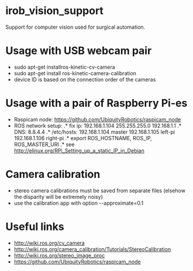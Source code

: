 # irob_vision_support
Support for computer vision used for surgical automation.

# Usage with USB webcam pair
* sudo apt-get installros-kinetic-cv-camera
* sudo apt-get install ros-kinetic-camera-calibration
* device ID is based on the connection order of the cameras

# Usage with a pair of Raspberry Pi-es
* Raspicam node: https://github.com/UbiquityRobotics/raspicam_node
* ROS network setup:
  .* fix ip: 192.168.1.104 255.255.255.0 192.168.1.1
  .* DNS: 8.8.4.4
  .* /etc/hosts: 
  				192.168.1.104	master
				192.168.1.105	left-pi
				192.168.1.106	right-pi
  .* export ROS_HOSTNAME, ROS_IP, ROS_MASTER_URI
  .* see http://elinux.org/RPi_Setting_up_a_static_IP_in_Debian
  
# Camera calibration
* stereo camera calibrations must be saved from separate files (elsehow the disparity will be extremely noisy)
* use the calibration app with option --approximate=0.1

# Useful links
* http://wiki.ros.org/cv_camera
* http://wiki.ros.org/camera_calibration/Tutorials/StereoCalibration
* http://wiki.ros.org/stereo_image_proc
* https://github.com/UbiquityRobotics/raspicam_node

